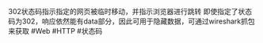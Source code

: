 302状态码指示指定的网页被临时移动，并指示浏览器进行跳转
即使指定了状态码为302，响应依然能有data部分，因此可用于隐藏数据，可通过wireshark抓包来获取
#Web #HTTP #状态码
